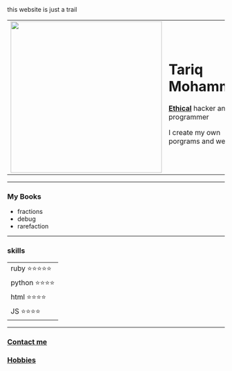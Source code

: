 <!DOCTYPE html>
<html lang="en" dir="ltr">
  <head>
    <meta charset="utf-8">
    <title>My CV</title>
    this website is just a trail
  </head>
  <body>
    <table cellspacing="20">
      <tr>
        <td><img <source src="https://specials-images.forbesimg.com/imageserve/5d3703e2f1176b00089761a6/960x0.jpg?cropX1=836&cropX2=5396&cropY1=799&cropY2=3364" width="350" hieght="400"></td>
        <td><h1>Tariq Mohammed</h1>
        <p><strong><a href="https://www.merriam-webster.com/dictionary/ethical">Ethical</a></strong> hacker and a programmer</p>
        <p>I create my own porgrams and web</p>
        </td>
      </tr>
    </table>
    <hr>
    <h3>My Books</h3>
      <ul>
        <li>fractions</li>
        <li>debug</li>
        <li>rarefaction</li>
      </ul>
    <hr>
    <h3>skills</h3>
    <table>
      <tr>
        <td>ruby ⭐⭐⭐⭐⭐</td>
      </tr>
      <tr>
        <td>python ⭐⭐⭐⭐</td>
      </tr>
      <tr>
        <td>html ⭐⭐⭐⭐</td>
      </tr>
      <tr>
        <td>JS ⭐⭐⭐⭐</td>
      </tr>
    </table>
    <hr>
    <h3><a href="Contact me.html">Contact me</a></h3>
    <h3><a href="hobies.html">Hobbies</a></h3>
  </body>
</html>
